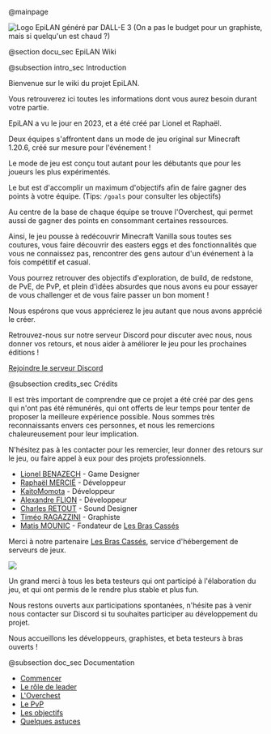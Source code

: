 @mainpage

![Logo EpiLAN généré par DALL-E 3 (On a pas le budget pour un graphiste, mais si quelqu'un est chaud ?)](icon.webp)

@section docu_sec EpiLAN Wiki

@subsection intro_sec Introduction

Bienvenue sur le wiki du projet EpiLAN.

Vous retrouverez ici toutes les informations dont vous aurez besoin durant votre partie.

EpiLAN a vu le jour en 2023, et a été créé par Lionel et Raphaël.

Deux équipes s'affrontent dans un mode de jeu original sur Minecraft 1.20.6, créé sur mesure pour l'événement !

Le mode de jeu est conçu tout autant pour les débutants que pour les joueurs les plus expérimentés.

Le but est d'accomplir un maximum d'objectifs afin de faire gagner des points à votre équipe. (Tips: `/goals` pour consulter les objectifs)

Au centre de la base de chaque équipe se trouve l'Overchest, qui permet aussi de gagner des points en consommant certaines ressources.

Ainsi, le jeu pousse à redécouvrir Minecraft Vanilla sous toutes ses coutures, vous faire découvrir des easters eggs et des fonctionnalités que vous ne connaissez pas, rencontrer des gens autour d'un événement à la fois compétitif et casual.

Vous pourrez retrouver des objectifs d'exploration, de build, de redstone, de PvE, de PvP, et plein d'idées absurdes que nous avons eu pour essayer de vous challenger et de vous faire passer un bon moment !

Nous espérons que vous apprécierez le jeu autant que nous avons apprécié le créer.

Retrouvez-nous sur notre serveur Discord pour discuter avec nous, nous donner vos retours, et nous aider à améliorer le jeu pour les prochaines éditions !

[Rejoindre le serveur Discord](https://discord.gg/gH9fWTngVR)

@subsection credits_sec Crédits

Il est très important de comprendre que ce projet a été créé par des gens qui n'ont pas été rémunérés, qui ont offerts de leur temps pour tenter de proposer la meilleure expérience possible. Nous sommes très reconnaissants envers ces personnes, et nous les remercions chaleureusement pour leur implication.

N'hésitez pas à les contacter pour les remercier, leur donner des retours sur le jeu, ou faire appel à eux pour des projets professionnels.

- [Lionel BENAZECH](https://www.youtube.com/@caribou81) - Game Designer
- [Raphaël MERCIÉ](https://www.linkedin.com/in/rapha%C3%ABl-merci%C3%A9-61362a22a/) - Développeur
- [KaitoMomota](https://www.github.com/KaitoMomota) - Développeur
- [Alexandre FLION](https://www.linkedin.com/in/alexandre-flion/) - Développeur
- [Charles RETOUT](https://www.youtube.com/watch?v=dQw4w9WgXcQ) - Sound Designer
- [Timéo RAGAZZINI](https://www.instagram.com/titi.raga/) - Graphiste
- [Matis MOUNIC](https://lesbrascasses.net/) - Fondateur de [Les Bras Cassés](https://lesbrascasses.net/)

Merci à notre partenaire [Les Bras Cassés](https://lesbrascasses.net/), service d'hébergement de serveurs de jeux.

![](logo_LBC.png)

Un grand merci à tous les beta testeurs qui ont participé à l'élaboration du jeu, et qui ont permis de le rendre plus stable et plus fun.

Nous restons ouverts aux participations spontanées, n'hésite pas à venir nous contacter sur Discord si tu souhaites participer au développement du projet.

Nous accueillons les développeurs, graphistes, et beta testeurs à bras ouverts !

@subsection doc_sec Documentation

- [Commencer](getting_started_page.html)
- [Le rôle de leader](leader_page.html)
- [L'Overchest](overchest_page.html)
- [Le PvP](pvp_page.html)
- [Les objectifs](goals_page.html)
- [Quelques astuces](tips_page.html)

